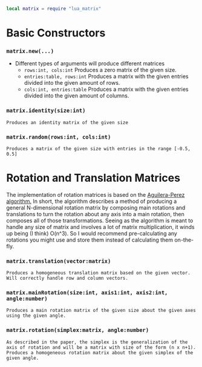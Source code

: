 ```lua
local matrix = require "lua_matrix"
```

# Basic Constructors

### `matrix.new(...)`
- Different types of arguments will produce different matrices
	- `rows:int, cols:int`
		Produces a zero matrix of the given size.
	- `entries:table, rows:int`
		Produces a matrix with the given entries divided into the given amount of rows.
	- `cols:int, entries:table`
		Produces a matrix with the given entries divided into the given amount of columns.

### `matrix.identity(size:int)`
	Produces an identity matrix of the given size

### `matrix.random(rows:int, cols:int)`
	Produces a matrix of the given size with entries in the range [-0.5, 0.5]

# Rotation and Translation Matrices

The implementation of rotation matrices is based on the [Aguilera-Perez algorithm.](http://citeseerx.ist.psu.edu/viewdoc/summary?doi=10.1.1.4.8662)
In short, the algorithm describes a method of producing a general N-dimensional rotation matrix by composing main rotations and translations to turn the rotation about any axis into a main rotation, then composes all of those transformations.
Seeing as the algorithm is meant to handle any size of matrix and involves a lot of matrix multiplication, it winds up being (I think) O(n^3). So I would recommend pre-calculating any rotations you might use and store them instead of calculating them on-the-fly.

### `matrix.translation(vector:matrix)`
	Produces a homogeneous translation matrix based on the given vector.
	Will correctly handle row and column vectors.

### `matrix.mainRotation(size:int, axis1:int, axis2:int, angle:number)`
	Produces a main rotation matrix of the given size about the given axes using the given angle.

### `matrix.rotation(simplex:matrix, angle:number)`
	As described in the paper, the simplex is the generalization of the axis of rotation and will be a matrix with size of the form (n x n+1).
	Produces a homogeneous rotation matrix about the given simplex of the given angle.

